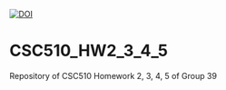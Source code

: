[![DOI](https://zenodo.org/badge/{112123213}.svg)](https://zenodo.org/badge/latestdoi/{112123213})

# CSC510_HW2_3_4_5
Repository of CSC510 Homework 2, 3, 4, 5 of Group 39
